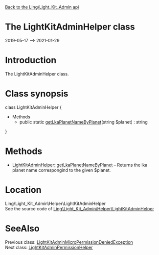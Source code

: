 [Back to the Ling/Light_Kit_Admin api](https://github.com/lingtalfi/Light_Kit_Admin/blob/master/doc/api/Ling/Light_Kit_Admin.md)



The LightKitAdminHelper class
================
2019-05-17 --> 2021-01-29






Introduction
============

The LightKitAdminHelper class.



Class synopsis
==============


class <span class="pl-k">LightKitAdminHelper</span>  {

- Methods
    - public static [getLkaPlanetNameByPlanet](https://github.com/lingtalfi/Light_Kit_Admin/blob/master/doc/api/Ling/Light_Kit_Admin/Helper/LightKitAdminHelper/getLkaPlanetNameByPlanet.md)(string $planet) : string

}






Methods
==============

- [LightKitAdminHelper::getLkaPlanetNameByPlanet](https://github.com/lingtalfi/Light_Kit_Admin/blob/master/doc/api/Ling/Light_Kit_Admin/Helper/LightKitAdminHelper/getLkaPlanetNameByPlanet.md) &ndash; Returns the lka planet name correspongind to the given $planet.





Location
=============
Ling\Light_Kit_Admin\Helper\LightKitAdminHelper<br>
See the source code of [Ling\Light_Kit_Admin\Helper\LightKitAdminHelper](https://github.com/lingtalfi/Light_Kit_Admin/blob/master/Helper/LightKitAdminHelper.php)



SeeAlso
==============
Previous class: [LightKitAdminMicroPermissionDeniedException](https://github.com/lingtalfi/Light_Kit_Admin/blob/master/doc/api/Ling/Light_Kit_Admin/Exception/LightKitAdminMicroPermissionDeniedException.md)<br>Next class: [LightKitAdminPermissionHelper](https://github.com/lingtalfi/Light_Kit_Admin/blob/master/doc/api/Ling/Light_Kit_Admin/Helper/LightKitAdminPermissionHelper.md)<br>
